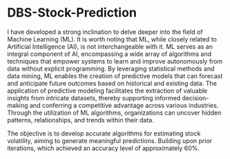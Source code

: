 # DBS-Stock-Prediction

I have developed a strong inclination to delve deeper into the field of Machine Learning (ML). It is worth noting that ML, while closely related to Artificial Intelligence (AI), 
is not interchangeable with it. ML serves as an integral component of AI, encompassing a wide array of algorithms and techniques that empower systems to learn and improve autonomously 
from data without explicit programming. By leveraging statistical methods and data mining, ML enables the creation of predictive models that can forecast and anticipate future outcomes 
based on historical and existing data. The application of predictive modeling facilitates the extraction of valuable insights from intricate datasets, 
thereby supporting informed decision-making and conferring a competitive advantage across various industries. Through the utilization of ML algorithms, organizations can uncover hidden patterns, 
relationships, and trends within their data.

The objective is to develop accurate algorithms for estimating stock volatility, aiming to generate meaningful predictions. Building upon prior iterations, which achieved an accuracy level of approximately 60%.

